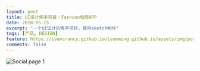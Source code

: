```yaml
---
layout: post
title: UI设计练手项目：Fashion电商APP
date: 2018-05-15
excerpt: "一个UI设计的练手项目，使用sketch制作"
tags: [产品, DESIGN]
feature: https://ivancrancy.github.io/ivanming.github.io/assets/img/post_image/features/7.png
comments: false
---
```


![Social page 1](https://ivancrancy.github.io/ivanming.github.io/assets/img/post_image/0515Ecommerce/design.png)
